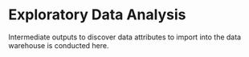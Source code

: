 # Exploratory Data Analysis

Intermediate outputs to discover data attributes to import into the data warehouse is conducted here.